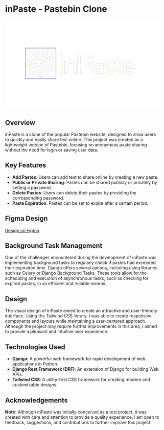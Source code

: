 # inPaste - Pastebin Clone
![alt text](https://github.com/AyoubSghuri/inPaste/blob/main/inpaste_front/src/images/logo.png?raw=true)

## Overview
inPaste is a clone of the popular Pastebin website, designed to allow users to quickly and easily share text online. This project was created as a lightweight version of Pastebin, focusing on anonymous paste sharing without the need for login or saving user data.

## Key Features
- **Add Pastes**: Users can add text to share online by creating a new paste.
- **Public or Private Sharing**: Pastes can be shared publicly or privately by setting a password.
- **Delete Pastes**: Users can delete their pastes by providing the corresponding password.
- **Paste Expiration**: Pastes can be set to expire after a certain period.

## Figma Design
[Design on Figma](https://www.figma.com/design/fXUtGtLr9GPtvOf9EuJtbM/Untitled?node-id=0-1&t=FAz7CXGjnKuTzHlj-1)

## Background Task Management
One of the challenges encountered during the development of inPaste was implementing background tasks to regularly check if pastes had exceeded their expiration time. Django offers several options, including using libraries such as Celery or Django Background Tasks. These tools allow for the scheduling and execution of asynchronous tasks, such as checking for expired pastes, in an efficient and reliable manner.

## Design
The visual design of inPaste aimed to create an attractive and user-friendly interface. Using the Tailwind CSS library, I was able to create responsive components and layouts while maintaining a user-centered approach. Although the project may require further improvements in this area, I aimed to provide a pleasant and intuitive user experience.

## Technologies Used
- **Django**: A powerful web framework for rapid development of web applications in Python.
- **Django Rest Framework (DRF)**: An extension of Django for building Web APIs.
- **Tailwind CSS**: A utility-first CSS framework for creating modern and customizable designs.

## Acknowledgements
**Note:** Although inPaste was initially conceived as a test project, it was created with care and attention to provide a quality experience. I am open to feedback, suggestions, and contributions to further improve this project.
